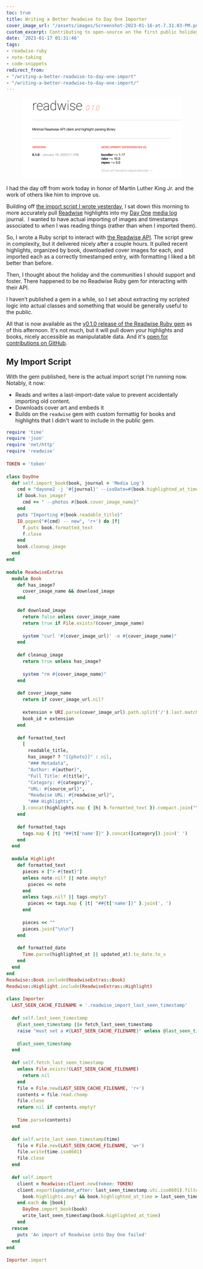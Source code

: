 ```yaml
---
toc: true
title: Writing a Better Readwise to Day One Importer
cover_image_url: "/assets/images/Screenshot-2023-01-16-at-7.31.03-PM.png"
custom_excerpt: Contributing to open-source on the first public holiday of the year.
date: '2023-01-17 01:31:46'
tags:
- readwise-ruby
- note-taking
- code-snippets
redirect_from:
- "/writing-a-better-readwise-to-day-one-import"
- "/writing-a-better-readwise-to-day-one-import/"
---
```


<figure class="kg-card kg-image-card"><img src="/assets/images/Screenshot-2023-01-16-at-7.31.03-PM.png" /></figure>

I had the day off from work today in honor of Martin Luther King Jr. and the work of others like him to improve us.

Building off [the import script I wrote yesterday]( /importing-readwise-into-day-one/), I sat down this morning to more accurately pull [Readwise](https://readwise.io/) highlights into my [Day One](https://dayoneapp.com/) [media log]( /tag/media-log/) journal. &nbsp;I wanted to have actual importing of images and timestamps associated to _when_ I was reading things (rather than when I imported them).

So, I wrote a Ruby script to interact with [the Readwise API](https://readwise.io/api_deets). The script grew in complexity, but it delivered nicely after a couple hours. It pulled recent highlights, organized by book, downloaded cover images for each, and imported each as a correctly timestamped entry, with formatting I liked a bit better than before.

Then, I thought about the holiday and the communities I should support and foster. There happened to be no Readwise Ruby gem for interacting with their API.

I haven’t published a gem in a while, so I set about extracting my scripted logic into actual classes and something that would be generally useful to the public.

All that is now available as the [v0.1.0 release of the Readwise Ruby gem](https://rubygems.org/gems/readwise) as of this afternoon. It's not much, but it will pull down your highlights and books, nicely accessible as manipulatable data. And it's [open for contributions on GitHub](https://github.com/andjosh/readwise-ruby/tree/bab73880419d526691e701adfccf4b685ab793be).

## My Import Script

With the gem published, here is the actual import script I'm running now. Notably, it now:

- Reads and writes a last-import-date value to prevent accidentally importing old content.
- Downloads cover art and embeds it
- Builds on the `readwise` gem with custom formattig for books and highlights that I didn't want to include in the public gem.

```ruby
require 'time'
require 'json'
require 'net/http'
require 'readwise'

TOKEN = 'token'

class DayOne
  def self.import_book(book, journal = 'Media Log')
    cmd = "dayone2 -j '#{journal}' --isoDate=#{book.highlighted_at_time.utc.iso8601} --tags #{book.formatted_tags}"
    if book.has_image?
      cmd += " --photos #{book.cover_image_name}"
    end
    puts "Importing #{book.readable_title}"
    IO.popen("#{cmd} -- new", 'r+') do |f|
      f.puts book.formatted_text
      f.close
    end
    book.cleanup_image
  end
end

module ReadwiseExtras
  module Book
    def has_image?
      cover_image_name && download_image
    end

    def download_image
      return false unless cover_image_name
      return true if File.exists?(cover_image_name)

      system "curl '#{cover_image_url}' -o #{cover_image_name}"
    end

    def cleanup_image
      return true unless has_image?

      system "rm #{cover_image_name}"
    end

    def cover_image_name
      return if cover_image_url.nil?

      extension = URI.parse(cover_image_url).path.split('/').last.match(/\.[a-z|A-Z]*$/)&.to_a&.first || '.jpg'
      book_id + extension
    end

    def formatted_text
      [
        readable_title,
        has_image? ? "[{photo}]" : nil,
        "### Metadata",
        "Author: #{author}",
        "Full Title: #{title}",
        "Category: #{category}",
        "URL: #{source_url}",
        "Readwise URL: #{readwise_url}",
        "### Highlights",
      ].concat(highlights.map { |h| h.formatted_text }).compact.join("\n")
    end

    def formatted_tags
      tags.map { |t| "##{t['name']}" }.concat([category]).join(' ')
    end
  end

  module Highlight
    def formatted_text
      pieces = ["> #{text}"]
      unless note.nil? || note.empty?
        pieces << note
      end
      unless tags.nil? || tags.empty?
        pieces << tags.map { |t| "##{t['name']}" }.join(', ')
      end

      pieces << ""
      pieces.join("\n\n")
    end

    def formatted_date
      Time.parse(highlighted_at || updated_at).to_date.to_s
    end
  end
end
Readwise::Book.include(ReadwiseExtras::Book)
Readwise::Highlight.include(ReadwiseExtras::Highlight)

class Importer
  LAST_SEEN_CACHE_FILENAME = '.readwise_import_last_seen_timestamp'

  def self.last_seen_timestamp
    @last_seen_timestamp ||= fetch_last_seen_timestamp
    raise "must set a #{LAST_SEEN_CACHE_FILENAME}" unless @last_seen_timestamp

    @last_seen_timestamp
  end

  def self.fetch_last_seen_timestamp
    unless File.exists?(LAST_SEEN_CACHE_FILENAME)
      return nil
    end
    file = File.new(LAST_SEEN_CACHE_FILENAME, 'r+')
    contents = file.read.chomp
    file.close
    return nil if contents.empty?

    Time.parse(contents)
  end

  def self.write_last_seen_timestamp(time)
    file = File.new(LAST_SEEN_CACHE_FILENAME, 'w+')
    file.write(time.iso8601)
    file.close
  end

  def self.import
    client = Readwise::Client.new(token: TOKEN)
    client.export(updated_after: last_seen_timestamp.utc.iso8601).filter do |book|
      book.highlights.any? && book.highlighted_at_time > last_seen_timestamp
    end.each do |book|
      DayOne.import_book(book)
      write_last_seen_timestamp(book.highlighted_at_time)
    end
  rescue
    puts 'An import of Readwise into Day One failed'
  end
end

Importer.import
```
